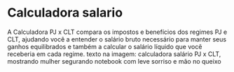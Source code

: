 # Calculadora salario
  A Calculadora PJ x CLT compara os impostos e benefícios dos regimes PJ e CLT, ajudando você a entender o salário bruto necessário para manter seus ganhos equilibrados e também a calcular o salário líquido que você receberia em cada regime. texto na imagem: calculadora salário PJ x CLT, mostrando mulher segurando notebook com leve sorriso e mão no queixo
